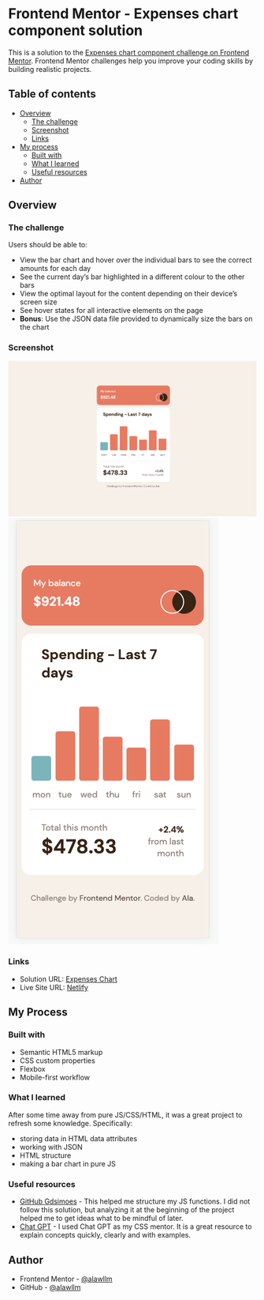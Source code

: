 # Frontend Mentor - Expenses chart component solution

This is a solution to the [Expenses chart component challenge on Frontend Mentor](https://www.frontendmentor.io/challenges/expenses-chart-component-e7yJBUdjwt). Frontend Mentor challenges help you improve your coding skills by building realistic projects. 

## Table of contents

- [Overview](#overview)
  - [The challenge](#the-challenge)
  - [Screenshot](#screenshot)
  - [Links](#links)
- [My process](#my-process)
  - [Built with](#built-with)
  - [What I learned](#what-i-learned)
  - [Useful resources](#useful-resources)
- [Author](#author)

## Overview

### The challenge

Users should be able to:

- View the bar chart and hover over the individual bars to see the correct amounts for each day
- See the current day’s bar highlighted in a different colour to the other bars
- View the optimal layout for the content depending on their device’s screen size
- See hover states for all interactive elements on the page
- **Bonus**: Use the JSON data file provided to dynamically size the bars on the chart

### Screenshot

![](./screenshots/screenshot_desktop.png)
![](./screenshots/screenshot_iphone_12.png)

### Links

- Solution URL: [Expenses Chart](https://github.com/alawllm/fm_expenses_chart_component)
- Live Site URL: [Netlify](https://expenses-chart-fm.netlify.app)

## My Process

### Built with

- Semantic HTML5 markup
- CSS custom properties
- Flexbox
- Mobile-first workflow

### What I learned

After some time away from pure JS/CSS/HTML, it was a great project to refresh some knowledge. Specifically:

- storing data in HTML data attributes
- working with JSON
- HTML structure
- making a bar chart in pure JS

### Useful resources

- [GitHub Gdsimoes](https://github.com/gdsimoes/expenses-chart-component/tree/main) - This helped me structure my JS functions. I did not follow this solution, but analyzing it at the beginning of the project helped me to get ideas what to be mindful of later.
- [Chat GPT](https://chat.openai.com) - I used Chat GPT as my CSS mentor. It is a great resource to explain concepts quickly, clearly and with examples. 

## Author

- Frontend Mentor - [@alawllm](https://www.frontendmentor.io/profile/alawllm)
- GitHub - [@alawllm](https://github.com/alawllm)

